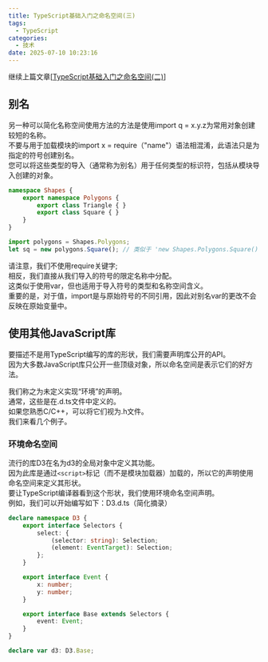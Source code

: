 ```yaml
---
title: TypeScript基础入门之命名空间(三)
tags:
  - TypeScript
categories:
  - 技术
date: 2025-07-10 10:23:16
---
```


继续上篇文章[[TypeScript基础入门之命名空间(二)](https://www.gowhich.com/blog/941)]

## 别名

另一种可以简化名称空间使用方法的方法是使用import q = x.y.z为常用对象创建较短的名称。  
不要与用于加载模块的import x = require（"name"）语法相混淆，此语法只是为指定的符号创建别名。  
您可以将这些类型的导入（通常称为别名）用于任何类型的标识符，包括从模块导入创建的对象。

```ts
namespace Shapes {
    export namespace Polygons {
        export class Triangle { }
        export class Square { }
    }
}

import polygons = Shapes.Polygons;
let sq = new polygons.Square(); // 类似于 'new Shapes.Polygons.Square()'
```

请注意，我们不使用require关键字;  
相反，我们直接从我们导入的符号的限定名称中分配。  
这类似于使用var，但也适用于导入符号的类型和名称空间含义。  
重要的是，对于值，import是与原始符号的不同引用，因此对别名var的更改不会反映在原始变量中。

## 使用其他JavaScript库

要描述不是用TypeScript编写的库的形状，我们需要声明库公开的API。  
因为大多数JavaScript库只公开一些顶级对象，所以命名空间是表示它们的好方法。

我们称之为未定义实现“环境”的声明。  
通常，这些是在.d.ts文件中定义的。  
如果您熟悉C/C++，可以将它们视为.h文件。  
我们来看几个例子。

### 环境命名空间

流行的库D3在名为d3的全局对象中定义其功能。  
因为此库是通过`<script>`标记（而不是模块加载器）加载的，所以它的声明使用命名空间来定义其形状。  
要让TypeScript编译器看到这个形状，我们使用环境命名空间声明。  
例如，我们可以开始编写如下：D3.d.ts（简化摘录）

```ts
declare namespace D3 {
    export interface Selectors {
        select: {
            (selector: string): Selection;
            (element: EventTarget): Selection;
        };
    }

    export interface Event {
        x: number;
        y: number;
    }

    export interface Base extends Selectors {
        event: Event;
    }
}

declare var d3: D3.Base;
```
